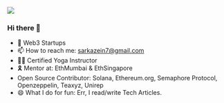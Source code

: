 ![](https://komarev.com/ghpvc/?username=sumitvekariya&color=brightgreen)


### Hi there 👋

- 🔭 Web3 Startups
- 📫 How to reach me: sarkazein7@gmail.com
- 🧘🏽 Certified Yoga Instructor
- 🎗️ Mentor at: EthMumbai & EthSingapore
- Open Source Contributor: Solana, Ethereum.org, Semaphore Protocol, Openzeppelin, Teaxyz, Unirep
- 😄 What I do for fun: Err, I read/write Tech Articles.


